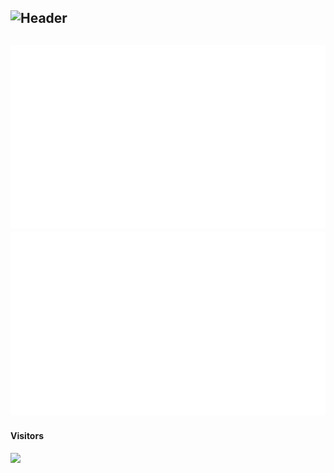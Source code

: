 ![Header](https://capsule-render.vercel.app/api?type=Waving&color=timeGradient&height=200&animation=fadeIn&section=header&text=OStarsO&fontSize=60)
---
![](https://raw.githubusercontent.com/xLikeWATCHDOG/github-stats/master/generated/overview.svg#gh-light-mode-only)
![](https://raw.githubusercontent.com/xLikeWATCHDOG/github-stats/master/generated/languages.svg#gh-light-mode-only)
---
#### Visitors
![](https://count.getloli.com/get/@OStarsO?theme=rule34)
